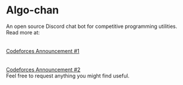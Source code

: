 # Algo-chan	
An open source Discord chat bot for competitive programming utilities.	
 Read more at: 	
<br>	
[Codeforces Announcement #1](http://codeforces.com/blog/entry/52778)	
<br>	
[Codeforces Announcement #2](http://codeforces.com/blog/entry/57376)	
 Feel free to request anything you might find useful.
